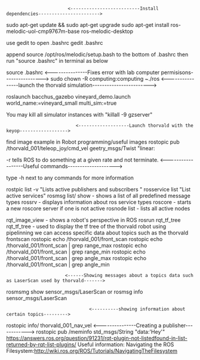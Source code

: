 
                           <--------------------------Install dependencies----------------------->

sudo apt-get update && sudo apt-get upgrade
sudo apt-get install ros-melodic-uol-cmp9767m-base ros-melodic-desktop

use gedit to open .bashrc
gedit .bashrc

append source /opt/ros/melodic/setup.bash to the bottom of .bashrc
then run "source .bashrc" in terminal as below

source .bashrc
                           <---------------Fixes error with lab computer permisisons---------------->
sudo chown -R computing:computing ~./ros
                            <----------------launch the thorvald simulation------------------------>

roslaunch bacchus_gazebo vineyard_demo.launch world_name:=vineyard_small multi_sim:=true

You may kill all simulator instances with "killall -9 gzserver"

                              <-------------------Launch thorvald with the keyop------------------>

find image example in Robot programming/useful images
rostopic pub /thorvald_001/teleop_joy/cmd_vel geetry_msgs/Twist "linear:

-r tells ROS to do something at a given rate and not terminate.
                                    <------------------Useful commands-------------------->

type -h next to any commands for more information

rostpic list -v "Lists active publishers and subscribers "
rosservice list "List active services"
rosmsg list/ show - shows a list of all predefined message types 
rossrv - displays information about ros service types
roscore -  starts a new roscore server if one is not active
rosnode list - lists all active nodes

rqt_image_view - shows a robot's perspective in ROS
rosrun rqt_tf_tree rqt_tf_tree - used to display the tf tree of the thorvald robot
using pipelinning we can access specific data about topics such as the thorvald frontscan
rostopic echo /thorvald_001/front_scan
rostopic echo /thorvald_001/front_scan | grep range_max
rostopic echo /thorvald_001/front_scan | grep range_min
rostopic echo /thorvald_001/front_scan | grep angle_max
rostopic echo /thorvald_001/front_scan | grep angle_min

                          <------Showing messages about a topics data such as LaserScan used by thorvald------->
rosmsmg show sensor_msgs/LaserScan or rosmsg info sensor_msgs/LaserScan

                                   <----------showing information about certain topics--------->
rostopic info/ thorvald_001_nav_vel
                                     <---------------Creating a publisher------------>
  rostopic pub /meminfo std_msgs/String "data:'Hey'"
<If you get issues with rqt_launchtree this webpage can help>
  https://answers.ros.org/question/91231/rqt-plugin-not-listedfound-in-list-returned-by-rqt-list-plugins/
Useful information:
Navigating the ROS Filesystem:http://wiki.ros.org/ROS/Tutorials/NavigatingTheFilesystem
